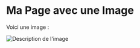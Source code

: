 <!DOCTYPE html>
<html lang="en">
<head>
    <meta charset="UTF-8">
    <meta name="viewport" content="width=device-width, initial-scale=1.0">
    <title>Ma Page avec une Image</title>
</head>
<body>
    <h1>Ma Page avec une Image</h1>
    <p>Voici une image :</p>
    <img src="https://example.com/chemin/vers/ton/image.jpg" alt="Description de l'image">
</body>
</html>

